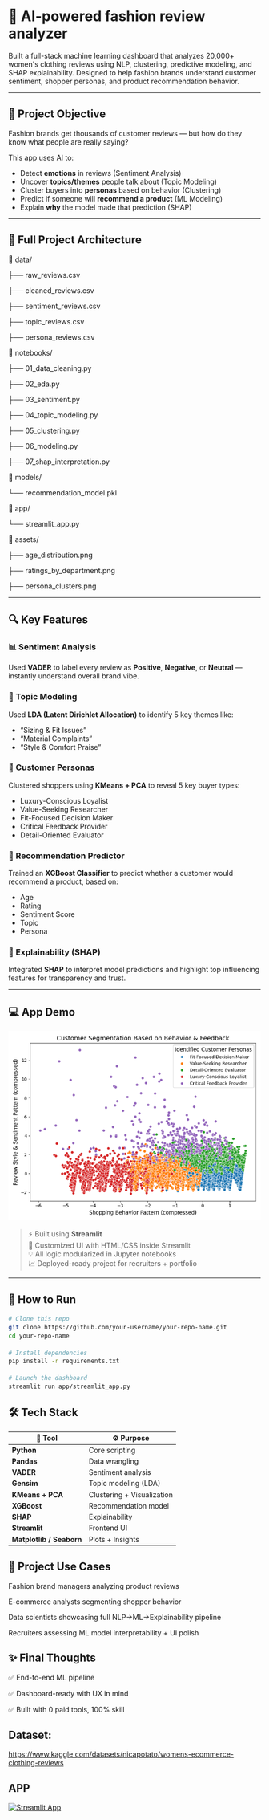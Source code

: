 # 💄 AI-powered fashion review analyzer

Built a full-stack machine learning dashboard that analyzes 20,000+ women's clothing reviews using NLP, clustering, predictive modeling, and SHAP explainability. Designed to help fashion brands understand customer sentiment, shopper personas, and product recommendation behavior.

---

## 🎯 Project Objective

Fashion brands get thousands of customer reviews — but how do they know what people are really saying?

This app uses AI to:
- Detect **emotions** in reviews (Sentiment Analysis)
- Uncover **topics/themes** people talk about (Topic Modeling)
- Cluster buyers into **personas** based on behavior (Clustering)
- Predict if someone will **recommend a product** (ML Modeling)
- Explain **why** the model made that prediction (SHAP)

---

## 🧱 Full Project Architecture
📁 data/

├── raw_reviews.csv 

├── cleaned_reviews.csv


├── sentiment_reviews.csv

├── topic_reviews.csv

├── persona_reviews.csv

📁 notebooks/

├── 01_data_cleaning.py

├── 02_eda.py

├── 03_sentiment.py

├── 04_topic_modeling.py

├── 05_clustering.py

├── 06_modeling.py

├── 07_shap_interpretation.py

📁 models/

└── recommendation_model.pkl

📁 app/

└── streamlit_app.py

📁 assets/

├── age_distribution.png

├── ratings_by_department.png

├── persona_clusters.png


---

## 🔍 Key Features

### 📊 Sentiment Analysis
Used **VADER** to label every review as **Positive**, **Negative**, or **Neutral** — instantly understand overall brand vibe.

### 🧵 Topic Modeling
Used **LDA (Latent Dirichlet Allocation)** to identify 5 key themes like:
- “Sizing & Fit Issues”
- “Material Complaints”
- “Style & Comfort Praise”

### 👗 Customer Personas
Clustered shoppers using **KMeans + PCA** to reveal 5 key buyer types:
- Luxury-Conscious Loyalist
- Value-Seeking Researcher
- Fit-Focused Decision Maker
- Critical Feedback Provider
- Detail-Oriented Evaluator

### 🔮 Recommendation Predictor
Trained an **XGBoost Classifier** to predict whether a customer would recommend a product, based on:
- Age
- Rating
- Sentiment Score
- Topic
- Persona

### 🧠 Explainability (SHAP)
Integrated **SHAP** to interpret model predictions and highlight top influencing features for transparency and trust.

---

## 💻 App Demo

![Demo Screenshot](assets/persona_clusters.png) <!-- Replace with demo GIF or app screenshot -->

> ⚡ Built using **Streamlit**  
> 🎨 Customized UI with HTML/CSS inside Streamlit  
> 💡 All logic modularized in Jupyter notebooks  
> 📈 Deployed-ready project for recruiters + portfolio

---

## 🚀 How to Run

```bash
# Clone this repo
git clone https://github.com/your-username/your-repo-name.git
cd your-repo-name

# Install dependencies
pip install -r requirements.txt

# Launch the dashboard
streamlit run app/streamlit_app.py
```
## 🛠️ Tech Stack

| 🧰 Tool              | ⚙️ Purpose                    |
|----------------------|-------------------------------|
| **Python**           | Core scripting                |
| **Pandas**           | Data wrangling                |
| **VADER**            | Sentiment analysis            |
| **Gensim**           | Topic modeling (LDA)          |
| **KMeans + PCA**     | Clustering + Visualization    |
| **XGBoost**          | Recommendation model          |
| **SHAP**             | Explainability                |
| **Streamlit**        | Frontend UI                   |
| **Matplotlib / Seaborn** | Plots + Insights         |


## 🤝 Project Use Cases
Fashion brand managers analyzing product reviews

E-commerce analysts segmenting shopper behavior

Data scientists showcasing full NLP→ML→Explainability pipeline

Recruiters assessing ML model interpretability + UI polish

## ✨ Final Thoughts
✅ End-to-end ML pipeline

✅ Dashboard-ready with UX in mind

✅ Built with 0 paid tools, 100% skill

## Dataset:

https://www.kaggle.com/datasets/nicapotato/womens-ecommerce-clothing-reviews

## APP

[![Streamlit App]([https://img.shields.io/badge/Live-App-success?logo=streamlit)](https://fashion-review-analytics.streamlit.app/](https://fashion-review-analytics-lgsm9q8g4vtresyrjxm6gx.streamlit.app/))

